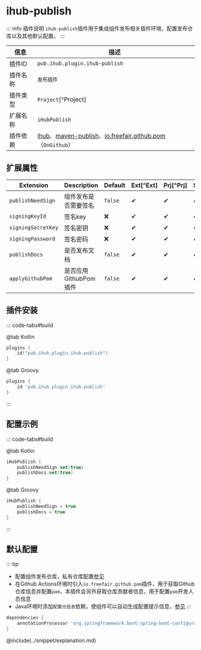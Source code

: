 # ihub-publish

::: info 插件说明
`ihub-publish`插件用于集成组件发布相关插件环境，配置发布仓库以及其他默认配置。
:::

| 信息   | 描述                                                                                                                                                                                           |
| ---- | -------------------------------------------------------------------------------------------------------------------------------------------------------------------------------------------- |
| 插件ID | `pub.ihub.plugin.ihub-publish`                                                                                                                                                               |
| 插件名称 | `发布插件`                                                                                                                                                                                       |
| 插件类型 | `Project`[^Project]                                                                                                                                                                          |
| 扩展名称 | `iHubPublish`                                                                                                                                                                                |
| 插件依赖 | [ihub](iHub)、[maven-publish](https://docs.gradle.org/current/userguide/publishing_maven.html)、[io.freefair.github.pom](https://plugins.gradle.org/plugin/io.freefair.github.pom)（`OnGithub`） |

## 扩展属性

| Extension          | Description     | Default | Ext[^Ext] | Prj[^Prj] | Sys[^Sys] | Env[^Env] |
| ------------------ | --------------- | ------- | --------- | --------- | --------- | --------- |
| `publishNeedSign`  | 组件发布是否需要签名      | `false` | ✔         | ✔         | ✔         | ❌         |
| `signingKeyId`     | 签名key           | ❌       | ✔         | ✔         | ✔         | ✔         |
| `signingSecretKey` | 签名密钥            | ❌       | ✔         | ✔         | ✔         | ✔         |
| `signingPassword`  | 签名密码            | ❌       | ✔         | ✔         | ✔         | ✔         |
| `publishDocs`      | 是否发布文档          | `false` | ✔         | ✔         | ✔         | ❌         |
| `applyGithubPom`   | 是否应用GithubPom插件 | `false` | ✔         | ✔         | ✔         | ❌         |

## 插件安装

::: code-tabs#build

@tab Kotlin

```kotlin
plugins {
    id("pub.ihub.plugin.ihub-publish")
}
```

@tab Groovy

```groovy
plugins {
    id 'pub.ihub.plugin.ihub-publish'
}
```

:::

## 配置示例

::: code-tabs#build

@tab Kotlin

```kotlin
iHubPublish {
    publishNeedSign.set(true)
    publishDocs.set(true)
}
```

@tab Groovy

```groovy
iHubPublish {
    publishNeedSign = true
    publishDocs = true
}
```

:::

## 默认配置

::: tip
- 配置组件发布仓库，私有仓库配置[参见](iHub#扩展属性)
- 在Github Actions环境时引入`io.freefair.github.pom`插件，用于获取Github仓库信息并配置`pom`，本插件会另外获取仓库贡献者信息，用于配置`pom`开发人员信息
- Java环境时添加`配置元信息`依赖，使组件可以自动生成配置提示信息，[参见](https://docs.spring.io/spring-boot/docs/2.5.5/reference/html/configuration-metadata.html#configuration-metadata)
:::

```groovy
dependencies {
    annotationProcessor 'org.springframework.boot:spring-boot-configuration-processor'
}
```

@include(../snippet/explanation.md)